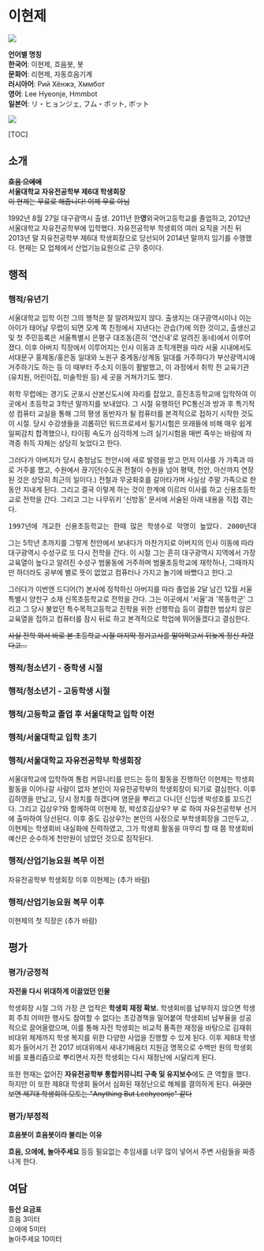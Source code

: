 # 이현제

![](../Images/LHJ/hmm1.gif)  

**언어별 명칭**  
**한국어**: 이현제, 흐음봇, 봇  
**문화어**: 리현제, 자동흐음기계  
**러시아어**: Рий Хёнжэ, Хммбот  
**영어**: Lee Hyeonje, Hmmbot  
**일본어**: リ・ヒョンジェ, フム・ボット, ボット  

![](../Images/LHJ/HMM.png)

[TOC]

## 소개  

~~**흐음 으에에**~~  
**서울대학교 자유전공학부 제6대 학생회장**  
~~이 현제는 무료로 해줍니다! 이제 무료 아님~~

1992년 8월 27일 대구광역시 출생. 2011년 한**영**외국어고등학교를 졸업하고, 2012년 서울대학교 자유전공학부에 입학했다. 자유전공학부 학생회의 여러 요직을 거친 뒤 2013년 말 자유전공학부 제6대 학생회장으로 당선되어 2014년 말까지 임기를 수행했다. 현재는 모 업체에서 산업기능요원으로 근무 중이다.

## 행적

### 행적/유년기

서울대학교 입학 이전 그의 행적은 잘 알려져있지 않다. 출생지는 대구광역시이나 이는 아이가 태어날 무렵이 되면 모계 쪽 친정에서 지낸다는 관습(?)에 의한 것이고, 출생신고 및 첫 주민등록은 서울특별시 은평구 대조동(흔히 '연신내'로 알려진 동네)에서 이루어졌다. 이후 아버지 직장에서 이루어지는 인사 이동과 조직개편을 따라 서울 시내에서도 서대문구 홍제동/홍은동 일대와 노원구 중계동/상계동 일대를 거주하다가 부산광역시에 거주하기도 하는 등 이 때부터 주소지 이동이 활발했고, 이 과정에서 취학 전 교육기관(유치원, 어린이집, 미술학원 등) 세 곳을 거쳐가기도 했다.

취학 무렵에는 경기도 군포시 산본신도시에 자리를 잡았고, 흥진초등학교에 입학하여 이곳에서 초등학교 3학년 말까지를 보내었다. 그 시절 유행하던 PC통신과 방과 후 특기적성 컴퓨터 교실을 통해 그의 평생 동반자가 될 컴퓨터를 본격적으로 접하기 시작한 것도 이 시절. 당시 수강생들을 괴롭히던 워드프로세서 필기시험은 또래들에 비해 매우 쉽게 일찌감치 합격했으나, 타이핑 속도가 심각하게 느려 실기시험을 매번 죽쑤는 바람에 자격증 취득 자체는 상당히 늦었다고 한다.

그러다가 아버지가 당시 충청남도 천안시에 새로 발령을 받고 먼저 이사를 가 가족과 따로 거주를 했고, 수원에서 끊기던(수도권 전철이 수원을 넘어 평택, 천안, 아산까지 연장된 것은 상당히 최근의 일이다.) 전철과 무궁화호를 갈아타가며 사실상 주말 가족으로 한동안 지내게 된다. 그리고 결국 이렇게 하는 것이 한계에 이르러 이사를 하고 신용초등학교로 전학을 간다. 그리고 그는 나무위키 '신방동' 문서에 서술된 아래 내용을 직접 겪는다.

<pre>1997년에 개교한 신용초등학교는 한때 많은 학생수로 악명이 높았다. 2000년대 초반 학생수가 2000명을 넘었으며, 이 학생들을 모두 수용하고자 수업을 오전반과 오후반으로 나눠서 했고, 컨테이너로 임시 교실을 만들어서 수업을 했어야 할정도로 과밀학급 학교였다. 하지만 2000년대 중반 들어서 주변에 학교가 지속적으로 증가하여 학교당 학생수가 많이 줄면서 문제가 해결되었다.</pre>

그는 5학년 초까지를 그렇게 천안에서 보내다가 마찬가지로 아버지의 인사 이동에 따라 대구광역시 수성구로 또 다시 전학을 간다. 이 시절 그는 흔히 대구광역시 지역에서 가장 교육열이 높다고 알려진 수성구 범물동에 거주하며 범물초등학교에 재학하나, 그때까지만 하더라도 공부에 별로 뜻이 없었고 컴퓨터나 가지고 놀기에 바빴다고 한다.고

그러다가 이번엔 드디어(?) 본사에 정착하신 아버지를 따라 졸업을 2달 남긴 12월 서울특별시 양천구 소재 신목초등학교로 전학을 간다. 그는 이곳에서 '서울'과 '목동학군' 그리고 그 당시 불었던 특수목적고등학교 진학을 위한 선행학습 등이 결합한 범상치 않은 교육열을 접하고 컴퓨터를 잠시 뒤로 하고 본격적으로 학업에 뛰어들겠다고 결심한다.

~~사실 전학 와서 바로 본 초등학교 시절 마지막 정기고사를 말아먹고서 뒤늦게 정신 차렸다고...~~

### 행적/청소년기 - 중학생 시절
### 행적/청소년기 - 고등학생 시절
### 행적/고등학교 졸업 후 서울대학교 입학 이전

### 행적/서울대학교 입학 초기
### 행적/서울대학교 자유전공학부 학생회장
서울대학교에 입학하여 통컴 커뮤니티를 만드는 등의 활동을 진행하던 이현제는 학생회 활동을 이어나갈 사람이 없자 본인이 자유전공학부의 학생회장이 되기로 결심한다. 이후 김하영을 만났고, 당시 정치를 하겠다며 염문을 뿌리고 다니던 신입생 박성호를 꼬드긴다. 그리고 김상우?와 함께하여 이현제 정, 박성호김상우? 부 로 하여 자유전공학부 선거에 출마하여 당선된다.
이후 중도 김상우?는 본인의 사정으로 부학생회장을 그만두고, . 이현제는 학생회비 내실화에 진력하였고, 그가 학생회 활동을 마무리 할 때 쯤 학생회비 예산은 순수하게 천만원이 넘었던 것으로 짐작된다.

### 행적/산업기능요원 복무 이전
자유전공학부 학생회장 이후 이현제는 (추가 바람)

### 행적/산업기능요원 복무 이후
이현제의 첫 직장은 (추가 바람)

## 평가

### 평가/긍정적

**자전을 다시 위대하게 이끌었던 인물**  
  
학생회장 시절 그의 가장 큰 업적은 **학생회 재정 확보.** 학생회비를 납부하지 않으면 학생회 주최 어떠한 행사도 참여할 수 없다는 초강경책을 밀어붙여 학생회비 납부율을 성공적으로 끌어올렸으며, 이를 통해 자전 학생회는 비교적 풍족한 재정을 바탕으로 김재휘 비대위 체제까지 학생 복지를 위한 다양한 사업을 진행할 수 있게 된다. 이후 제8대 학생회가 들어서기 전 2017 비대위에서 새내기배움터 지원금 명목으로 수백만 원의 학생회비를 포퓰리즘으로 뿌리면서 자전 학생회는 다시 재정난에 시달리게 된다.

또한 현재는 없어진 **자유전공학부 통합커뮤니티 구축 및 유지보수**에도 큰 역할을 했다. 하지만 이 또한 제8대 학생회 들어서 심화된 재정난으로 해체를 결의하게 된다. ~~이것만 보면 제7대 학생회의 모토는 "Anything But Leehyeonje" 같다~~

### 평가/부정적

**흐음봇이 흐음봇이라 불리는 이유**  
  
**흐음, 으에에, 놀아주세요** 등등 필요없는 추임새를 너무 많이 넣어서 주변 사람들을 짜증나게 한다.

## 여담

**등산 요금표**  
흐음 3미터  
으에에 5미터  
놀아주세요 10미터

